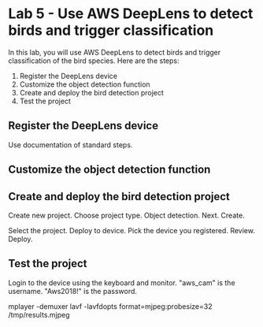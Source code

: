 # Lab 5 - Use AWS DeepLens to detect birds and trigger classification

In this lab, you will use AWS DeepLens to detect birds and trigger classification of the bird species.  Here are the steps:

1. Register the DeepLens device
2. Customize the object detection function
3. Create and deploy the bird detection project
4. Test the project

## Register the DeepLens device

Use documentation of standard steps.

## Customize the object detection function

## Create and deploy the bird detection project

Create new project.  Choose project type.  Object detection. Next. Create.

Select the project.  Deploy to device.  Pick the device you registered.  Review.  Deploy.

## Test the project

Login to the device using the keyboard and monitor.  "aws_cam" is the username.  "Aws2018!" is the password.

mplayer -demuxer lavf -lavfdopts format=mjpeg:probesize=32 /tmp/results.mjpeg
